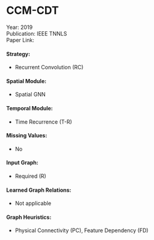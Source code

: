 # CCM-CDT

Year: 2019  
Publication: IEEE TNNLS  
Paper Link:

#### Strategy:

- Recurrent Convolution (RC)

#### Spatial Module:

- Spatial GNN

#### Temporal Module:

- Time Recurrence (T-R)

#### Missing Values:

- No

#### Input Graph:

- Required (R)

#### Learned Graph Relations:

- Not applicable

#### Graph Heuristics:

- Physical Connectivity (PC), Feature Dependency (FD)
